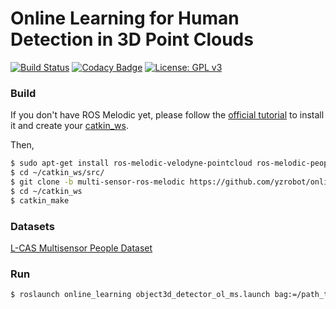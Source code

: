# Online Learning for Human Detection in 3D Point Clouds

[![Build Status](https://travis-ci.org/yzrobot/online_learning.svg?branch=master)](https://travis-ci.org/yzrobot/online_learning)
[![Codacy Badge](https://app.codacy.com/project/badge/Grade/63b189ca851b4a30903e19fef1a10d36)](https://www.codacy.com/gh/yzrobot/online_learning/dashboard?utm_source=github.com&amp;utm_medium=referral&amp;utm_content=yzrobot/online_learning&amp;utm_campaign=Badge_Grade)
[![License: GPL v3](https://img.shields.io/badge/License-GPLv3-blue.svg)](https://www.gnu.org/licenses/gpl-3.0)

### Build

If you don't have ROS Melodic yet, please follow the [official tutorial](http://wiki.ros.org/melodic/Installation/Ubuntu) to install it and create your [catkin_ws](http://wiki.ros.org/ROS/Tutorials/InstallingandConfiguringROSEnvironment).

Then,

```bash
$ sudo apt-get install ros-melodic-velodyne-pointcloud ros-melodic-people-msgs ros-melodic-leg-detector libsvm-dev libsvm-tools
$ cd ~/catkin_ws/src/
$ git clone -b multi-sensor-ros-melodic https://github.com/yzrobot/online_learning.git
$ cd ~/catkin_ws
$ catkin_make
```

### Datasets

[L-CAS Multisensor People Dataset](https://lcas.lincoln.ac.uk/wp/research/data-sets-software/l-cas-multisensor-people-dataset/)

### Run

```bash
$ roslaunch online_learning object3d_detector_ol_ms.launch bag:=/path_to_your/LCAS_MS_20160523_1200_1218.bag
```
